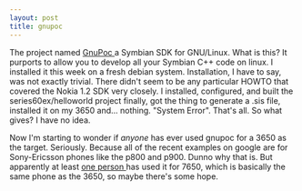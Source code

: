 ```yaml
---
layout: post
title: gnupoc 
---
```



The project named <a href="http://gnupoc.sourceforge.net/">GnuPoc </a>a Symbian SDK for GNU/Linux. What is this? It purports to allow you to develop all your Symbian C++ code on linux. I installed it this week on a fresh debian system. Installation, I have to say, was not exactly trivial. There didn't seem to be any particular HOWTO that covered the Nokia 1.2 SDK very closely. I installed, configured, and built the series60ex/helloworld project finally, got the thing to generate a .sis file, installed it on my 3650 and... nothing. "System Error". That's all. So what gives? I have no idea. 

Now I'm starting to wonder if <em>anyone </em>has ever used gnupoc for a 3650 as the target. Seriously. Because all of the recent examples on google are for Sony-Ericsson phones like the p800 and p900. Dunno why that is. But apparently at least <a href="http://www.diku.dk/hjemmesider/ansatte/beaufour/programmingsymbian/node2.html">one person </a>has used it for 7650, which is basically the same phone as the 3650, so maybe there's some hope.
